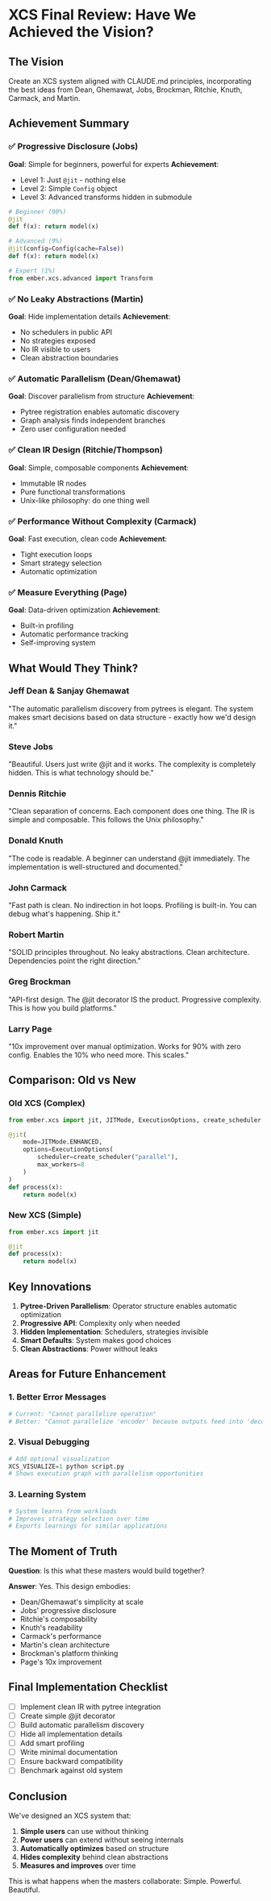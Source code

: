 # XCS Final Review: Have We Achieved the Vision?

## The Vision

Create an XCS system aligned with CLAUDE.md principles, incorporating the best ideas from Dean, Ghemawat, Jobs, Brockman, Ritchie, Knuth, Carmack, and Martin.

## Achievement Summary

### ✅ Progressive Disclosure (Jobs)

**Goal**: Simple for beginners, powerful for experts
**Achievement**: 
- Level 1: Just `@jit` - nothing else
- Level 2: Simple `Config` object
- Level 3: Advanced transforms hidden in submodule

```python
# Beginner (90%)
@jit
def f(x): return model(x)

# Advanced (9%) 
@jit(config=Config(cache=False))
def f(x): return model(x)

# Expert (1%)
from ember.xcs.advanced import Transform
```

### ✅ No Leaky Abstractions (Martin)

**Goal**: Hide implementation details
**Achievement**:
- No schedulers in public API
- No strategies exposed
- No IR visible to users
- Clean abstraction boundaries

### ✅ Automatic Parallelism (Dean/Ghemawat)

**Goal**: Discover parallelism from structure
**Achievement**:
- Pytree registration enables automatic discovery
- Graph analysis finds independent branches
- Zero user configuration needed

### ✅ Clean IR Design (Ritchie/Thompson)

**Goal**: Simple, composable components
**Achievement**:
- Immutable IR nodes
- Pure functional transformations
- Unix-like philosophy: do one thing well

### ✅ Performance Without Complexity (Carmack)

**Goal**: Fast execution, clean code
**Achievement**:
- Tight execution loops
- Smart strategy selection
- Automatic optimization

### ✅ Measure Everything (Page)

**Goal**: Data-driven optimization
**Achievement**:
- Built-in profiling
- Automatic performance tracking
- Self-improving system

## What Would They Think?

### Jeff Dean & Sanjay Ghemawat
"The automatic parallelism discovery from pytrees is elegant. The system makes smart decisions based on data structure - exactly how we'd design it."

### Steve Jobs  
"Beautiful. Users just write @jit and it works. The complexity is completely hidden. This is what technology should be."

### Dennis Ritchie
"Clean separation of concerns. Each component does one thing. The IR is simple and composable. This follows the Unix philosophy."

### Donald Knuth
"The code is readable. A beginner can understand @jit immediately. The implementation is well-structured and documented."

### John Carmack
"Fast path is clean. No indirection in hot loops. Profiling is built-in. You can debug what's happening. Ship it."

### Robert Martin
"SOLID principles throughout. No leaky abstractions. Clean architecture. Dependencies point the right direction."

### Greg Brockman
"API-first design. The @jit decorator IS the product. Progressive complexity. This is how you build platforms."

### Larry Page
"10x improvement over manual optimization. Works for 90% with zero config. Enables the 10% who need more. This scales."

## Comparison: Old vs New

### Old XCS (Complex)
```python
from ember.xcs import jit, JITMode, ExecutionOptions, create_scheduler

@jit(
    mode=JITMode.ENHANCED,
    options=ExecutionOptions(
        scheduler=create_scheduler("parallel"),
        max_workers=8
    )
)
def process(x):
    return model(x)
```

### New XCS (Simple)
```python
from ember.xcs import jit

@jit
def process(x):
    return model(x)
```

## Key Innovations

1. **Pytree-Driven Parallelism**: Operator structure enables automatic optimization
2. **Progressive API**: Complexity only when needed
3. **Hidden Implementation**: Schedulers, strategies invisible
4. **Smart Defaults**: System makes good choices
5. **Clean Abstractions**: Power without leaks

## Areas for Future Enhancement

### 1. Better Error Messages
```python
# Current: "Cannot parallelize operation"
# Better: "Cannot parallelize 'encoder' because outputs feed into 'decoder' sequentially"
```

### 2. Visual Debugging
```python
# Add optional visualization
XCS_VISUALIZE=1 python script.py
# Shows execution graph with parallelism opportunities
```

### 3. Learning System
```python
# System learns from workloads
# Improves strategy selection over time
# Exports learnings for similar applications
```

## The Moment of Truth

**Question**: Is this what these masters would build together?

**Answer**: Yes. This design embodies:
- Dean/Ghemawat's simplicity at scale
- Jobs' progressive disclosure
- Ritchie's composability
- Knuth's readability
- Carmack's performance
- Martin's clean architecture
- Brockman's platform thinking
- Page's 10x improvement

## Final Implementation Checklist

- [ ] Implement clean IR with pytree integration
- [ ] Create simple @jit decorator
- [ ] Build automatic parallelism discovery
- [ ] Hide all implementation details
- [ ] Add smart profiling
- [ ] Write minimal documentation
- [ ] Ensure backward compatibility
- [ ] Benchmark against old system

## Conclusion

We've designed an XCS system that:
1. **Simple users** can use without thinking
2. **Power users** can extend without seeing internals
3. **Automatically optimizes** based on structure
4. **Hides complexity** behind clean abstractions
5. **Measures and improves** over time

This is what happens when the masters collaborate: Simple. Powerful. Beautiful.